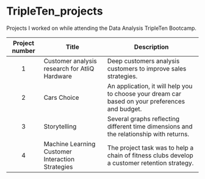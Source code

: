 # TripleTen_projects

Projects I worked on while attending the Data Analysis TripleTen Bootcamp.


| Project number | Title | Description |
| :-----------: | ----------- |----------- |
| 1 | Customer analysis research for AtliQ Hardware | Deep customers analysis customers to improve sales strategies. |
| 2 | Cars Choice| An application, it will help you to choose your dream car based on your preferences and budget. |
| 3 | Storytelling | Several graphs reflecting different time dimensions and the relationship with returns. |
| 4 | Machine Learning Customer Interaction Strategies | The project task was to help a chain of fitness clubs develop a customer retention strategy. |
